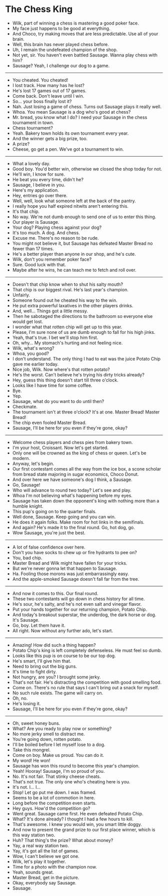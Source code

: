 # The Chess King

- Wilk, part of winning a chess is mastering a good poker face.
- My face just happens to be good at everything.
- And Choco, try making moves that are less predictable. Use all of your brain.
- Well, this brain has never played chess before.
- Uh, I remain the undefeated champion of the shop.
- Not yet, sir. You haven't even battled Sausage. Wanna play chess with him?
- Sausage? Yeah, I challenge our dog to a game.
***
- You cheated. You cheated!
- I lost track. How many has he lost?
- He's lost 17 games out of 17 games.
- Come back. Don't leave until I win.
- So... your boss finally lost it?
- Nah. Just losing a game of chess. Turns out Sausage plays it really well.
- Whoa. You mean Sausage is a dog who's good at chess?
- Mr. bread, you know what I do? I need your Sausage in the chess tournament in town.
- Chess tournament?
- Yeah. Bakery town holds its own tournament every year.
- And the winner gets a big prize, too.
- A prize?
- Cheese, go get a pen. We've got a tournament to win.
***
- What a lovely day.
- Good boy. You'd better win, otherwise we closed the shop today for not.
- He'll win, I know for sure.
- He beat you every time, didn't he?
- Sausage, I believe in you.
- Here's my application.
- Hey, entries go over there.
- Well, well, look what someone left at the back of the pantry.
- I really hope you half expired nitwits aren't entering this.
- It's that chip.
- No way. We're not dumb enough to send one of us to enter this thing.
- Our player is Sausage.
- Your dog? Playing chess against your dog?
- It's too much. A dog. And chess.
- Excuse me. There's no reason to be rude.
- You might not believe it, but Sausage has defeated Master Bread no fewer than 17 times.
- He's a better player than anyone in our shop, and he's cute.
- Wilk, don't you remember poker face?
- Sure. Good luck with that.
- Maybe after he wins, he can teach me to fetch and roll over.
***
- Doesn't that chip know when to shut his salty mouth?
- That chip is our biggest rival. He's last year's champion.
- Unfairly.
- Someone found out he cheated his way to the win.
- He put extra powerful laxatives in the other players drinks.
- And, well... Things got a little messy.
- Then he sabotaged the directions to the bathroom so everyone else would get lost.
- I wonder what that rotten chip will get up to this year.
- Please, I'm sure none of us are dumb enough to fall for his high jinks.
- Yeah, that's true. I bet we'll stop him first.
- Oh, why... My stomach's hurting and not feeling nice.
- Wilk, what's wrong?
- Whoa, you good?
- I don't understand. The only thing I had to eat was the juice Potato Chip gave me earlier today.
- Nice job, Wilk. Now where's that rotten potato?
- He's the worst. Can't believe he's trying his dirty tricks already?
- Hey, guess this thing doesn't start till three o'clock.
- Looks like I have time for some coffee.
- Bye.
- Yep.
- Sausage, what do you want to do until then?
- Checkmate.
- The tournament isn't at three o'clock? It's at one. Master Bread! Master Bread!
- The chip even fooled Master Bread.
- Sausage, I'll be here for you even if they're gone, okay?
***
- Welcome chess players and chess pies from bakery town.
- I'm your host, Croissant. Now let's get started.
- Only one will be crowned as the king of chess or queen. Let's be modern.
- Anyway, let's begin.
- Our first contestant comes all the way from the ice box, a scone scholar from bread state majoring in sugar economics, Choco Donut.
- And over here we have someone's dog I think, a Sausage.
- Go, Sausage!
- Who will advance to round two today? Let's see and play.
- Whoa I'm not believing what's happening before my eyes.
- Sausage has taken down the opponent's king with nothing more than a humble knight.
- This pup's going on to the quarter finals.
- Well done, Sausage. Keep going and you can win.
- He does it again folks. Make room for hot links in the semifinals.
- And again? He's made it to the final round. Go, hot dog, go.
- Wow Sausage, you're just the best.
***
- A lot of false confidence over here.
- Don't you have socks to chew up or fire hydrants to pee on?
- You, bad chip.
- Master Bread and Wilk might have fallen for your tricks.
- But we're never gonna let that happen to Sausage.
- Ha. Fooling those morons was just embarrassingly easy.
- And the apple-smoked Sausage doesn't fall far from the tree.
***
- And now it comes to this. Our final round.
- These two contestants will go down in chess history for all time.
- He's sour, he's salty, and he's not even salt and vinegar flavor.
- Put your hands together for our returning champion, Potato Chip.
- And today's breakout superstar, the underdog, the dark horse or dog. It's Sausage.
- Go, boy. Let them have it.
- All right. Now without any further ado, let's start.
***
- Amazing! How did such a thing happen?
- Potato Chip's king is left completely defenseless. He must feel so dumb.
- Looks like this pup is on course to be our top dog.
- He's smart, I'll give him that.
- Need to bring out the big guns.
- It's time to fight dirty.
- Not hungry, are you? I brought some jerky.
- That's not fair. He's distracting the competition with good smelling food.
- Come on. There's no rule that says I can't bring out a snack for myself.
- No such rule exists. The game will carry on.
- Oh, no.
- He's losing it.
- Sausage, I'll be here for you even if they're gone, okay?
***
- Oh, sweet honey buns.
- What? Are you ready to play now or something?
- No more jerky smell to distract me.
- You're going down, rotten potato.
- I'll be boiled before I let myself lose to a dog.
- Take this mongrel.
- Come on boy. Make us proud. You can do it.
- My word! He won!
- Sausage has won this round to become this year's champion.
- Yeah! Hooray! Sausage, I'm so proud of you.
- No. It's not fair. That stinky cheese cheats.
- That's not true. The only one who's cheating here is you.
- It's not. I... I...
- Stop! Let go put me down. I was framed.
- Seems to be a lot of commotion in here.
- Long before the competition even starts.
- Hey guys. How'd the competition go?
- Went great. Sausage came first. He even defeated Potato Chip.
- What? It's done already? I thought I had a few hours to kill.
- That's awesome. I knew you would win, you smart little doggy.
- And now to present the grand prize to our first place winner, which is this way station two.
- Huh? That thing's the prize? What about money?
- Yay, a real way station two.
- Yay, it's got all the list of games.
- Wow, I can't believe we got one.
- Wilk, let's play it together.
- Time for a photo with the champion now.
- Yeah, sounds great.
- Master Bread, get in the picture.
- Okay, everybody say Sausage.
- Sausage.

